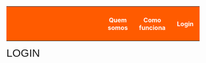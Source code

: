 <html>
	<head>
	</head>
	<body>
		<table>
		<tbody>
			<tr height="90">
				<th width="2000" style="background-color:#FF5B00"> </th>
				<th width="175" style="color: white; background-color:#FF5B00"> Quem somos </th>
				<th width="175" style="color: white; background-color:#FF5B00"> Como funciona </th>
				<th width="175" style="color: white; background-color:#FF5B00"> Login </th>
			</tr>
		</tbody>
		</table>
		<h style="font-size:200%; font-family:arial"> LOGIN </h>	
	</body>
</html>

